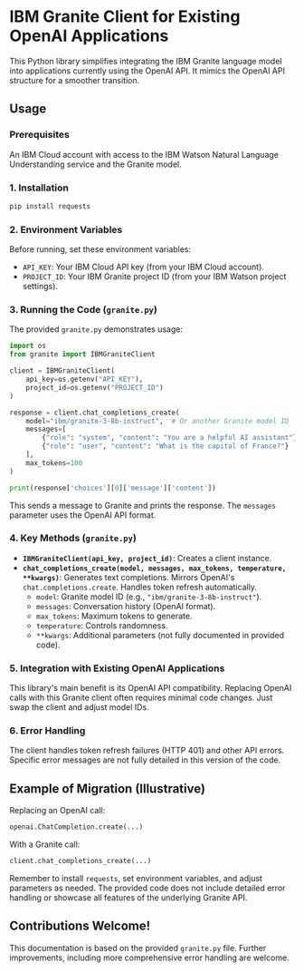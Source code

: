 # IBM Granite Client for Existing OpenAI Applications

This Python library simplifies integrating the IBM Granite language model into applications currently using the OpenAI API. It mimics the OpenAI API structure for a smoother transition.

## Usage

### Prerequisites

An IBM Cloud account with access to the IBM Watson Natural Language Understanding service and the Granite model.

### 1. Installation

```bash
pip install requests
```

### 2. Environment Variables

Before running, set these environment variables:

- `API_KEY`: Your IBM Cloud API key (from your IBM Cloud account).
- `PROJECT_ID`: Your IBM Granite project ID (from your IBM Watson project settings).

### 3. Running the Code (`granite.py`)

The provided `granite.py` demonstrates usage:

```python
import os
from granite import IBMGraniteClient

client = IBMGraniteClient(
    api_key=os.getenv("API_KEY"),
    project_id=os.getenv("PROJECT_ID")
)

response = client.chat_completions_create(
    model="ibm/granite-3-8b-instruct",  # Or another Granite model ID
    messages=[
        {"role": "system", "content": "You are a helpful AI assistant"},
        {"role": "user", "content": "What is the capital of France?"}
    ],
    max_tokens=100
)

print(response['choices'][0]['message']['content'])
```

This sends a message to Granite and prints the response. The `messages` parameter uses the OpenAI API format.

### 4. Key Methods (`granite.py`)

- **`IBMGraniteClient(api_key, project_id)`**: Creates a client instance.
- **`chat_completions_create(model, messages, max_tokens, temperature, **kwargs)`**: Generates text completions. Mirrors OpenAI's `chat.completions.create`. Handles token refresh automatically.
  - `model`: Granite model ID (e.g., `"ibm/granite-3-8b-instruct"`).
  - `messages`: Conversation history (OpenAI format).
  - `max_tokens`: Maximum tokens to generate.
  - `temperature`: Controls randomness.
  - `**kwargs`: Additional parameters (not fully documented in provided code).

### 5. Integration with Existing OpenAI Applications

This library's main benefit is its OpenAI API compatibility. Replacing OpenAI calls with this Granite client often requires minimal code changes. Just swap the client and adjust model IDs.

### 6. Error Handling

The client handles token refresh failures (HTTP 401) and other API errors. Specific error messages are not fully detailed in this version of the code.

## Example of Migration (Illustrative)

Replacing an OpenAI call:

```python
openai.ChatCompletion.create(...)
```

With a Granite call:

```python
client.chat_completions_create(...)
```

Remember to install `requests`, set environment variables, and adjust parameters as needed. The provided code does not include detailed error handling or showcase all features of the underlying Granite API.

## Contributions Welcome!

This documentation is based on the provided `granite.py` file. Further improvements, including more comprehensive error handling are welcome.
